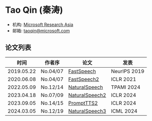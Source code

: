 # Tao Qin (秦涛)

- 机构: [Microsoft Research Asia](../Institutions/Microsoft.md)
- 邮箱: <taoqin@microsoft.com>

## 论文列表

| 时间 | 作者序 | 论文 | 发表 |
|:-:|:-:|---|---|
| 2019.05.22 | No.04/07 | [FastSpeech](../Models/TTS2_Acoustic/2019.05.22_FastSpeech.md) | NeurIPS 2019
| 2020.06.08 | No.04/07 | [FastSpeech2](../Models/TTS2_Acoustic/2020.06.08_FastSpeech2.md) | ICLR 2021
| 2022.05.09 | No.12/14 | [NaturalSpeech](../Models/E2E/2022.05.09_NaturalSpeech.md) | TPAMI 2024
| 2023.04.18 | No.07/09 | [NaturalSpeech2](../Models/Diffusion/2023.04.18_NaturalSpeech2.md) | ICLR 2024
| 2023.09.05 | No.14/15 | [PromptTTS2](../Models/Prompt/2023.09.05_PromptTTS2.md) | ICLR 2024
| 2024.03.05 | No.12/19 | [NaturalSpeech3](../Models/Diffusion/2024.03.05_NaturalSpeech3.md) | ICML 2024